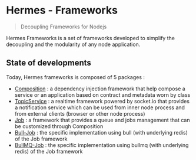 # Hermes - Frameworks
> Decoupling Frameworks for Nodejs

Hermes Frameworks is a set of frameworks developed to simplify the decoupling and the modularity of any node application.

## State of developments

Today, Hermes frameworks is composed of 5 packages : 

- [Composition](/HomeComposition.md) : a dependency injection framework that help compose a service or an application based on contract 
and metadata worn by class
- [TopicService](/HomeTopic.md) : a realtime framework powered by socket.io that provides a notification service which can be used from inner node
process and from external clients (browser or other node process)
- [Job](/HomeJob.md) : a framework that provides a queue and jobs management that can be customized through Composition
- [Bull-Job](/HomeBullJob.md) : the specific implementation using bull (with underlying redis) of the Job framework
- [BullMQ-Job](/HomeBullMQJob.md) : the specific implementation using bullmq (with underlying redis) of the Job framework



 
